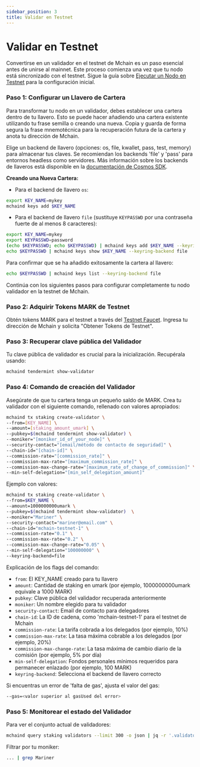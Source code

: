 ```yaml
---
sidebar_position: 3
title: Validar en Testnet
---
```


# Validar en Testnet

Convertirse en un validador en el testnet de Mchain es un paso esencial antes de unirse al mainnet. Este proceso comienza una vez que tu nodo está sincronizado con el testnet. Sigue la guía sobre [Ejecutar un Nodo en Testnet](joining-testnet) para la configuración inicial.

### Paso 1: Configurar un Llavero de Cartera

Para transformar tu nodo en un validador, debes establecer una cartera dentro de tu llavero. Esto se puede hacer añadiendo una cartera existente utilizando tu frase semilla o creando una nueva. Copia y guarda de forma segura la frase mnemotécnica para la recuperación futura de la cartera y anota tu dirección de Mchain.

Elige un backend de llavero (opciones: os, file, kwallet, pass, test, memory) para almacenar tus claves. Se recomiendan los backends 'file' y 'pass' para entornos headless como servidores. Más información sobre los backends de llaveros está disponible en la [documentación de Cosmos SDK](https://docs.cosmos.network/v0.47/user/run-node/keyring).

**Creando una Nueva Cartera:**

- Para el backend de llavero `os`:

```bash
export KEY_NAME=mykey
mchaind keys add $KEY_NAME
```

- Para el backend de llavero `file` (sustituye `KEYPASSWD` por una contraseña fuerte de al menos 8 caracteres):

```bash
export KEY_NAME=mykey
export KEYPASSWD=password
(echo $KEYPASSWD; echo $KEYPASSWD) | mchaind keys add $KEY_NAME --keyring-backend file
echo $KEYPASSWD | mchaind keys show $KEY_NAME --keyring-backend file
```

Para confirmar que se ha añadido exitosamente la cartera al llavero:

```bash
echo $KEYPASSWD | mchaind keys list --keyring-backend file
```

Continúa con los siguientes pasos para configurar completamente tu nodo validador en la testnet de Mchain.

### Paso 2: Adquirir Tokens MARK de Testnet

Obtén tokens MARK para el testnet a través del [Testnet Faucet](https://testnet.hub.mchain.network/mchain/faucet). Ingresa tu dirección de Mchain y solicita "Obtener Tokens de Testnet".

### Paso 3: Recuperar clave pública del Validador

Tu clave pública de validador es crucial para la inicialización. Recupérala usando:

```bash
mchaind tendermint show-validator
```

### Paso 4: Comando de creación del Validador

Asegúrate de que tu cartera tenga un pequeño saldo de MARK. Crea tu validador con el siguiente comando, rellenado con valores apropiados:

```bash
mchaind tx staking create-validator \
--from=[KEY_NAME] \
--amount=[staking_amount_umark] \
--pubkey=$(mchaind tendermint show-validator) \
--moniker="[moniker_id_of_your_node]" \
--security-contact="[email/método de contacto de seguridad]" \
--chain-id="[chain-id]" \
--commission-rate="[commission_rate]" \
--commission-max-rate="[maximum_commission_rate]" \
--commission-max-change-rate="[maximum_rate_of_change_of_commission]" \
--min-self-delegation="[min_self_delegation_amount]"
```

Ejemplo con valores:

```bash
mchaind tx staking create-validator \
--from=$KEY_NAME \
--amount=1000000000umark \
--pubkey=$(mchaind tendermint show-validator)  \
--moniker="Mariner" \
--security-contact="mariner@email.com" \
--chain-id="mchain-testnet-1" \
--commission-rate="0.1" \
--commission-max-rate="0.2" \
--commission-max-change-rate="0.05" \
--min-self-delegation="100000000" \
--keyring-backend=file
```

Explicación de los flags del comando:

- `from`: El KEY_NAME creado para tu llavero
- `amount`: Cantidad de staking en umark (por ejemplo, 1000000000umark equivale a 1000 MARK)
- `pubkey`: Clave pública del validador recuperada anteriormente
- `moniker`: Un nombre elegido para tu validador
- `security-contact`: Email de contacto para delegadores
- `chain-id`: La ID de cadena, como 'mchain-testnet-1' para el testnet de Mchain
- `commission-rate`: La tarifa cobrada a los delegados (por ejemplo, 10%)
- `commission-max-rate`: La tasa máxima cobrable a los delegados (por ejemplo, 20%)
- `commission-max-change-rate`: La tasa máxima de cambio diario de la comisión (por ejemplo, 5% por día)
- `min-self-delegation`: Fondos personales mínimos requeridos para permanecer enlazado (por ejemplo, 100 MARK)
- `keyring-backend`: Selecciona el backend de llavero correcto

Si encuentras un error de 'falta de gas', ajusta el valor del gas:

```bash
--gas=<valor superior al gasUsed del error>
```

### Paso 5: Monitorear el estado del Validador

Para ver el conjunto actual de validadores:

```bash
mchaind query staking validators --limit 300 -o json | jq -r '.validators[] | [.operator_address, .status, (.tokens|tonumber / pow(10; 6)), .commission.update_time[0:19], .description.moniker] | @csv' | column -t -s","
```

Filtrar por tu moniker:

```bash
... | grep Mariner
